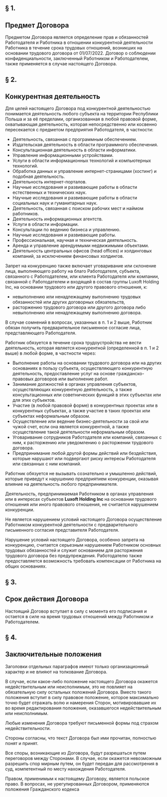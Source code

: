 ## § 1.
## Предмет Договора

Предметом Договора является определение прав и обязанностей Работодателя и Работника в отношении конкурентной деятельности Работника в течение срока трудовых отношений, возникших на основании трудового договора от 01/07/2022. Договор о соблюдении конфиденциальности, заключенный Работником и Работодателем, также применяется в случае настоящего Договора.

## § 2.
## Конкурентная деятельность

Для целей настоящего Договора под конкурентной деятельностью понимается деятельность любого субъекта на территории Республики Польша и за её пределами, организованная в любой правовой форме, охватывающая деятельность, которая непосредственно или косвенно пересекается с предметом предприятия Работодателя, в частности:

- Деятельность, связанная с программным обеспечением.
- Издательская деятельность в области программного обеспечения.
- Консультационная деятельность в области информатики.
- Управление информационными устройствами.
- Услуги в области информационных технологий и компьютерных технологий.
- Обработка данных и управление интернет-страницами (хостинг) и подобная деятельность.
- Деятельность интернет-порталов.
- Научные исследования и развивающие работы в области естественных и технических наук.
- Научные исследования и развивающие работы в области социальных наук и гуманитарных наук.
- Деятельность, связанная с поиском рабочих мест и наймом работников.
- Деятельность информационных агентств.
- Услуги в области информации.
- Консультации по ведению бизнеса и управлению.
- Научные исследования и развивающие работы.
- Профессиональная, научная и техническая деятельность.
- Аренда и управление арендуемыми недвижимыми объектами.
- Деятельность центральных офисов (head offices) и холдинговых компаний, за исключением финансовых холдингов.

Запрет на конкуренцию также включает уговаривание или склонение лица, выполняющего работу на благо Работодателя, субъекта, связанного с Работодателем, или клиента Работодателя или компании, связанной с Работодателем и входящей в состав группы Luxoft Holding Inc, на основании трудового или другого правового отношения, к:

- невыполнению или ненадлежащему выполнению трудовых обязанностей или других договорных обязательств,
- расторжению трудового договора или другого договора либо невыполнению или ненадлежащему выполнению договора.

В случае сомнений в вопросах, указанных в п. 1 и 2 выше, Работник обязан получить предварительное письменное согласие лица, представляющего Работодателя.

Работник обязуется в течение срока трудоустройства не вести деятельность, которая является конкурентной (определенной в п. 1 и 2 выше) в любой форме, в частности через:

- Выполнение работы на основании трудового договора или на других основаниях в пользу субъекта, осуществляющего конкурентную деятельность, предоставление услуг на основе гражданско-правовых договоров или выполнение работ.
- Занимание должностей в органах управления субъектов, осуществляющих конкурентную деятельность, а также консультационных или советнических функций в этих субъектах или для этих субъектов.
- Участие (в любой правовой форме) в конкурентных проектах или в конкурентных субъектах, а также участие в таких проектах или субъектах неформальным образом.
- Осуществление или ведение бизнес-деятельности за свой или чужой счет, если она является конкурентной, а также осуществление такой деятельности неформальным образом.
- Уговаривание сотрудников Работодателя или компаний, связанных с ним, к расторжению или уведомлению о расторжении трудового договора.
- Предпринимание любой другой формы действий или бездействия, которые нарушают или подвергают риску интересы Работодателя или связанных с ним компаний.

Работник обязуется не вызывать сознательно и умышленно действий, которые приведут к нарушению предприятием конкуренции, оказывая влияние на деятельность любого предпринимателя.

Деятельность, предпринимаемая Работником в органах управления или в интересах субъектов **Luxoft Holding Inc** на основании трудового отношения или иного правового отношения, не считается нарушением конкуренции.

Не является нарушением условий настоящего Договора осуществление Работником конкурентной деятельности с предварительного письменного согласия представителя Работодателя.

Нарушение условий настоящего Договора, особенно запрета на конкуренцию, считается серьезным нарушением Работником основных трудовых обязанностей и служит основанием для расторжения трудового договора без предупреждения. Работодателю также предоставляется возможность требовать компенсации от Работника на общих основаниях.

## § 3.
## Срок действия Договора

Настоящий Договор вступает в силу с момента его подписания и остается в силе на время трудовых отношений между Работником и Работодателем.

## § 4.
## Заключительные положения

Заголовки отдельных параграфов имеют только организационный характер и не влияют на толкование Договора.

В случае, если какое-либо положение настоящего Договора окажется недействительным или неисполнимым, это не повлияет на обязательную силу остальных положений Договора. Вместо такого положения вступит в силу правовое положение, которое максимально точно будет отражать волю и намерения Сторон, мотивировавшие их во время редактирования положения, оказавшегося недействительным или неисполнимым.

Любые изменения Договора требуют письменной формы под страхом недействительности.

Стороны согласны, что текст Договора был ими прочитан, полностью понят и принят.

Все споры, возникающие из Договора, будут разрешаться путем переговоров между Сторонами. В случае, если окажется невозможным разрешить спор мирным путем, он будет передан для рассмотрения в суд, компетентный по месту нахождения Работодателя.

Правом, применимым к настоящему Договору, является польское право. В вопросах, не урегулированных Договором, применяются положения Гражданского кодекса
